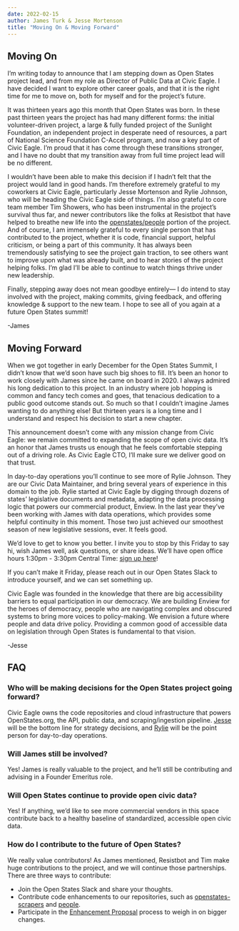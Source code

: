 ```yaml
---
date: 2022-02-15
author: James Turk & Jesse Mortenson
title: "Moving On & Moving Forward"
---
```


## Moving On

I’m writing today to announce that I am stepping down as Open States project lead, and from my role as Director of Public Data at Civic Eagle.
I have decided I want to explore other career goals, and that it is the right time for me to move on, both for myself and for the project’s future.

It was thirteen years ago this month that Open States was born.  In these past thirteen years the project has had many different forms: the initial volunteer-driven project, a large & fully funded project of the Sunlight Foundation, an independent project in desperate need of resources, a part of National Science Foundation C-Accel program, and now a key part of Civic Eagle.
I’m proud that it has come through these transitions stronger, and I have no doubt that my transition away from full time project lead will be no different.

I wouldn’t have been able to make this decision if I hadn’t felt that the project would land in good hands.  I’m therefore extremely grateful to my coworkers at Civic Eagle, particularly Jesse Mortenson and Rylie Johnson, who will be heading the Civic Eagle side of things.  I’m also grateful to core team member Tim Showers, who has been instrumental in the project’s survival thus far, and newer contributors like the folks at Resistbot that have helped to breathe new life into the [openstates/people](https://github.com/openstates/people) portion of the project.  And of course, I am immensely grateful to every single person that has contributed to the project, whether it is code, financial support, helpful criticism, or being a part of this community.  It has always been tremendously satisfying to see the project gain traction, to see others want to improve upon what was already built, and to hear stories of the project helping folks.  I’m glad I’ll be able to continue to watch things thrive under new leadership.

Finally, stepping away does not mean goodbye entirely— I do intend to stay involved with the project, making commits, giving feedback, and offering knowledge & support to the new team.  I hope to see all of you again at a future Open States summit!

-James

## Moving Forward

When we got together in early December for the Open States Summit, I didn’t know that we’d soon have such big shoes to fill. It’s been an honor to work closely with James since he came on board in 2020. I always admired his long dedication to this project. In an industry where job hopping is common and fancy tech comes and goes, that tenacious dedication to a public good outcome stands out. So much so that I couldn’t imagine James wanting to do anything else! But thirteen years is a long time and I understand and respect his decision to start a new chapter.

This announcement doesn’t come with any mission change from Civic Eagle: we remain committed to expanding the scope of open civic data. It’s an honor that James trusts us enough that he feels comfortable stepping out of a driving role. As Civic Eagle CTO, I’ll make sure we deliver good on that trust. 

In day-to-day operations you’ll continue to see more of Rylie Johnson. They are our Civic Data Maintainer, and bring several years of experience in this domain to the job. Rylie started at Civic Eagle by digging through dozens of states’ legislative documents and metadata, adapting the data processing logic that powers our commercial product, Enview. In the last year they’ve been working with James with data operations, which provides some helpful continuity in this moment. Those two just achieved our smoothest season of new legislative sessions, ever. It feels good.

We’d love to get to know you better. I invite you to stop by this Friday to say hi, wish James well, ask questions, or share ideas. We’ll have open office hours 1:30pm - 3:30pm Central Time: [sign up here](https://calendly.com/jesse-civiceagle/15min-1?month=2022-02&date=2022-02-18)!

If you can’t make it Friday, please reach out in our Open States Slack to introduce yourself, and we can set something up.

Civic Eagle was founded in the knowledge that there are big accessibility barriers to equal participation in our democracy. We are building Enview for the heroes of democracy, people who are navigating complex and obscured systems to bring more voices to policy-making. We envision a future where people and data drive policy. Providing a common good of accessible data on legislation through Open States is fundamental to that vision.

-Jesse


## FAQ

### Who will be making decisions for the Open States project going forward?

Civic Eagle owns the code repositories and cloud infrastructure that powers OpenStates.org, the API, public data, and scraping/ingestion pipeline. [Jesse](mailto:jesse@civiceagle.com[) will be the bottom line for strategy decisions, and [Rylie](mailto:rylie@civiceagle.com) will be the point person for day-to-day operations.

### Will James still be involved?

Yes! James is really valuable to the project, and he’ll still be contributing and advising in a Founder Emeritus role.

### Will Open States continue to provide open civic data?

Yes! If anything, we’d like to see more commercial vendors in this space contribute back to a healthy baseline of standardized, accessible open civic data.

### How do I contribute to the future of Open States?

We really value contributors! As James mentioned, Resistbot and Tim make huge contributions to the project, and we will continue those partnerships. There are three ways to contribute:

- Join the Open States Slack and share your thoughts.
- Contribute code enhancements to our repositories, such as [openstates-scrapers](https://github.com/openstates/openstates-scrapers) and [people](https://github.com/openstates/people).
- Participate in the [Enhancement Proposal](https://github.com/openstates/enhancement-proposals) process to weigh in on bigger changes.
